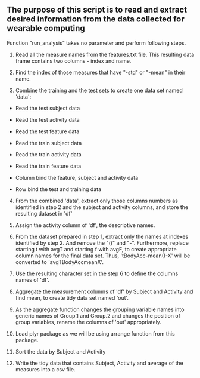 ## The purpose of this script is to read and extract desired information from the data collected for wearable computing

Function "run_analysis" takes no parameter and perform following steps.

1. Read all the measure names from the features.txt file. This resulting data frame contains two columns - index and name.

2. Find the index of those measures that have "-std" or "-mean" in their name.

3. Combine the training and the test sets to create one data set named 'data':

* Read the test subject data 
* Read the test activity data 
* Read the test feature data 

* Read the train subject data 
* Read the train activity data 
* Read the train feature data  

* Column bind the feature, subject and activity data 

* Row bind the test and training data

4. From the combined 'data', extract only those columns numbers as identified in step 2 and the subject and activity columns, and store the resulting dataset in 'df'	

5. Assign the activity column of 'df', the descriptive names.

6. From the dataset prepared in step 1, extract only the names at indexes identified by step 2. And remove the "()" and "-". Furthermore, replace starting t with avgT and starting f with avgF, to create appropriate column names for the final data set.  Thus, 'tBodyAcc-mean()-X' will be converted to 'avgTBodyAccmeanX'.

7. Use the resulting character set in the step 6 to define the columns names of 'df'. 

8. Aggregate the measurement columns of 'df' by Subject and Activity and find mean, to create tidy data set named 'out'.

9. As the aggregate function changes the grouping variable names into generic names of Group.1 and Group.2 and changes the position of group variables, rename the columns of 'out' appropriately.

10. Load plyr package as we will be using arrange function from this package.

11. Sort the data by Subject and Activity

12. Write the tidy data that contains Subject, Activity and average of the measures into a csv file.
